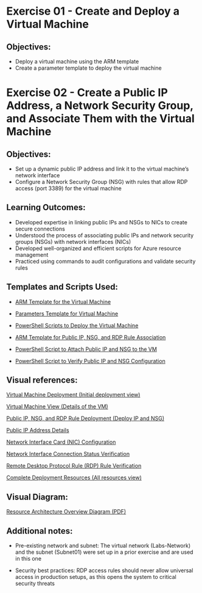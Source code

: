# Exercise 01 - Create and Deploy a Virtual Machine

## Objectives:

- Deploy a virtual machine using the ARM template
- Create a parameter template to deploy the virtual machine


# Exercise 02 - Create a Public IP Address, a Network Security Group, and Associate Them with the Virtual Machine
 
## Objectives:

- Set up a dynamic public IP address and link it to the virtual machine’s network interface
- Configure a Network Security Group (NSG) with rules that allow RDP access (port 3389) for the virtual machine


## Learning Outcomes:

- Developed expertise in linking public IPs and NSGs to NICs to create secure connections
- Understood the process of associating public IPs and network security groups (NSGs) with network interfaces (NICs)
- Developed well-organized and efficient scripts for Azure resource management
- Practiced using commands to audit configurations and validate security rules


## Templates and Scripts Used:

- [ARM Template for the Virtual Machine](./01-vm-deployment-template.json)
- [Parameters Template for Virtual Machine](./02-parameters-vm.json)
- [PowerShell Scripts to Deploy the Virtual Machine](./03-deploy-vm.ps1)

- [ARM Template for Public IP, NSG, and RDP Rule Association](./04-ip-nsg-rdp-associate-template.json)
- [PowerShell Script to Attach Public IP and NSG to the VM](./05-deploy-associate-ip-nsg.ps1)

- [PowerShell Script to Verify Public IP and NSG Configuration](./06-verifyIP-NSG.ps1)


## Visual references:

[Virtual Machine Deployment (Initial deployment view)](./07-deployment-views/01-VM-deploy.png)

[Virtual Machine View (Details of the VM)](./07-deployment-views/02-Virtual-Machine.png)

[Public IP, NSG, and RDP Rule Deployment (Deploy IP and NSG)](./07-deployment-views/03-ip-nsg-rdp-deploy.png)

[Public IP Address Details](./07-deployment-views/04-Public-IP.png)

[Network Interface Card (NIC) Configuration](./07-deployment-views/05-NIC.png)

[Network Interface Connection Status Verification](./07-deployment-views/06-NIC-verify.png)

[Remote Desktop Protocol Rule (RDP) Rule Verification](./07-deployment-views/07-rdp-rule.png)

[Complete Deployment Resources (All resources view)](./07-deployment-views/08-All-Resources.png)


## Visual Diagram:

[Resource Architecture Overview Diagram (PDF)](./08-architecture-designs/Resource-Architecture.pdf)


## Additional notes:

- Pre-existing network and subnet: The virtual network (Labs-Network) and the subnet (Subnet01) were set up in a prior exercise and are used in this one

- Security best practices: RDP access rules should never allow universal access in production setups, as this opens the system to critical security threats
